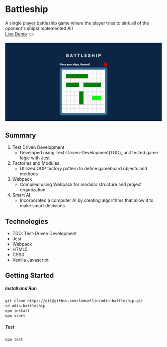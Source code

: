 # Battleship
A single player battleship game where the player tries to sink all of the oponent's ships(implemented AI)  
[Live Demo](https://lemuellin.github.io/odin-battleship/) :point_left:

<img src="./src/asset/battleshipCompressed.gif">

## Summary
1. Test Driven Development
    - Developed using Test-Driven-Development(TDD), unit tested game logic with Jest
2. Factories and Modules
    - Utilized OOP factory pattern to define gameboard objects and methods
3. Webpack
    - Compiled using Webpack for modular structure and project organization
4. Smart AI
    - Incorporated a computer AI by creating algorithms that allow it to make smart decisions

## Technologies
-   TDD: Test-Driven Development
-   Jest
-   Webpack
-   HTML5
-   CSS3
-   Vanilla Javascript

## Getting Started
##### Install and Run
```
git clone https://git@github.com:lemuellin/odin-battleship.git
cd odin-battleship
npm install
npm start
```
##### Test
```
npm test
```